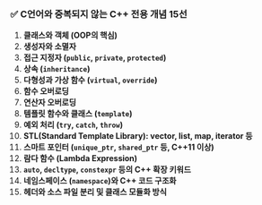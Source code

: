 ### ✅ C언어와 중복되지 않는 **C++ 전용 개념 15선**

1. **클래스와 객체 (OOP의 핵심)**
2. **생성자와 소멸자**
3. **접근 지정자 (`public`, `private`, `protected`)**
4. **상속 (`inheritance`)**
5. **다형성과 가상 함수 (`virtual`, `override`)**
6. **함수 오버로딩**
7. **연산자 오버로딩**
8. **템플릿 함수와 클래스 (`template`)**
9. **예외 처리 (`try`, `catch`, `throw`)**
10. **STL(Standard Template Library): vector, list, map, iterator 등**
11. **스마트 포인터 (`unique_ptr`, `shared_ptr` 등, C++11 이상)**
12. **람다 함수 (Lambda Expression)**
13. **`auto`, `decltype`, `constexpr` 등의 C++ 확장 키워드**
14. **네임스페이스 (`namespace`)와 C++ 코드 구조화**
15. **헤더와 소스 파일 분리 및 클래스 모듈화 방식**
